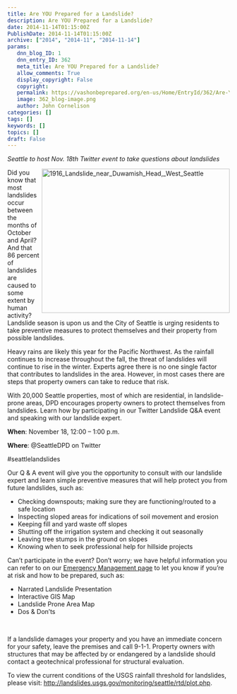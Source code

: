 ```yaml
---
title: Are YOU Prepared for a Landslide?
description: Are YOU Prepared for a Landslide?
date: 2014-11-14T01:15:00Z
PublishDate: 2014-11-14T01:15:00Z
archive: ["2014", "2014-11", "2014-11-14"]
params:
   dnn_blog_ID: 1
   dnn_entry_ID: 362
   meta_title: Are YOU Prepared for a Landslide?
   allow_comments: True
   display_copyright: False
   copyright: 
   permalink: https://vashonbeprepared.org/en-us/Home/EntryId/362/Are-YOU-Prepared-for-a-Landslide
   image: 362_blog-image.png
   author: John Cornelison
categories: []
tags: []
keywords: []
topics: []
draft: False
---
```


<p><em>Seattle to host Nov. 18th Twitter event to take questions about landslides<strong></strong></em></p>
<p><a href="https://commons.wikimedia.org/wiki/File:Seattle_-_1916_landslide_near_Duwamish_Head.gif" target="_blank"><img src="/Portals/1/Uploads/Graphics/Website/Blog/Wikipedia-1916_Landslide_near_Duwamish_Head,_West_Seattle.gif" style="width: 426px; height: 326px; float: right; margin-bottom: 5px; margin-left: 5px;" alt="1916_Landslide_near_Duwamish_Head,_West_Seattle" title="Wikipedias image of 1916 Landslide near Duwamish Head, West Seattle" /></a>Did you know that most landslides occur between the months of October and April? And that 86 percent of landslides are caused to some extent by human activity? Landslide season is upon us and the City of Seattle is urging residents to take preventive measures to protect themselves and their property from possible landslides. </p>
<p>Heavy rains are likely this year for the Pacific Northwest. As the rainfall continues to increase throughout the fall, the threat of landslides will continue to rise in the winter. Experts agree there is no one single factor that contributes to landslides in the area. However, in most cases there are steps that property owners can take to reduce that risk. </p>
<p>With 20,000 Seattle properties, most of which are residential, in landslide-prone areas, DPD encourages property owners to protect themselves from landslides. Learn how by participating in our Twitter Landslide Q&amp;A event and speaking with our landslide expert. </p>
<p><strong>When</strong>: November 18, 12:00 &ndash; 1:00 p.m. </p>
<p><strong>Where</strong>: @SeattleDPD on Twitter </p>
<p>#seattlelandslides</p>
<p>Our Q &amp; A event will give you the opportunity to consult with our landslide expert and learn simple preventive measures that will help protect you from future landslides, such as: </p>
<ul>
    <li>Checking downspouts; making sure they are functioning/routed to a safe location </li>
    <li>Inspecting sloped areas for indications of soil movement and erosion </li>
    <li>Keeping fill and yard waste off slopes </li>
    <li>Shutting off the irrigation system and checking it out seasonally </li>
    <li>Leaving tree stumps in the ground on slopes </li>
    <li>Knowing when to seek professional help for hillside projects </li>
</ul>
<p>Can&rsquo;t participate in the event? Don&rsquo;t worry; we have helpful information you can refer to on our <a href="http://www.seattle.gov/dpd/aboutus/whoweare/emergencymanagement/default.htm">Emergency Management page</a> to let you know if you&rsquo;re at risk and how to be prepared, such as:</p>
<ul>
    <li>Narrated Landslide Presentation </li>
    <li>Interactive GIS Map </li>
    <li>Landslide Prone Area Map</li>
    <li>Dos &amp; Don&rsquo;ts</li>
</ul>
<p>&nbsp;</p>
<p>If a landslide damages your property and you have an immediate concern for your safety, leave the premises and call 9-1-1. Property owners with structures that may be affected by or endangered by a landslide should contact a geotechnical professional for structural evaluation. </p>
<p>To view the current conditions of the USGS rainfall threshold for landslides, please visit: <a href="http://landslides.usgs.gov/monitoring/seattle/rtd/plot.php">http://landslides.usgs.gov/monitoring/seattle/rtd/plot.php</a>. </p>
